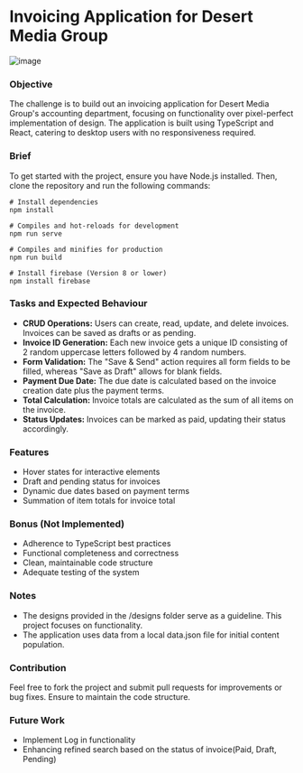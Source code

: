 # Invoicing Application for Desert Media Group
![image](https://github.com/utkarshsinh/InvoiceApp/assets/107430204/e7aca09c-8b82-463a-bd17-abead7b77d2e)

### Objective

The challenge is to build out an invoicing application for Desert Media Group's accounting department, focusing on functionality over pixel-perfect implementation of design. The application is built using TypeScript and React, catering to desktop users with no responsiveness required.

### Brief

To get started with the project, ensure you have Node.js installed. Then, clone the repository and run the following commands:

```
# Install dependencies
npm install

# Compiles and hot-reloads for development
npm run serve

# Compiles and minifies for production
npm run build

# Install firebase (Version 8 or lower)
npm install firebase

```

### Tasks and Expected Behaviour

- **CRUD Operations:** Users can create, read, update, and delete invoices. Invoices can be saved as drafts or as pending.
- **Invoice ID Generation:** Each new invoice gets a unique ID consisting of 2 random uppercase letters followed by 4 random numbers.
- **Form Validation:** The "Save & Send" action requires all form fields to be filled, whereas "Save as Draft" allows for blank fields.
- **Payment Due Date:** The due date is calculated based on the invoice creation date plus the payment terms.
- **Total Calculation:** Invoice totals are calculated as the sum of all items on the invoice.
- **Status Updates:** Invoices can be marked as paid, updating their status accordingly.

### Features

- Hover states for interactive elements
- Draft and pending status for invoices
- Dynamic due dates based on payment terms
- Summation of item totals for invoice total



### Bonus (Not Implemented)

- Adherence to TypeScript best practices
- Functional completeness and correctness
- Clean, maintainable code structure
- Adequate testing of the system

### Notes

- The designs provided in the /designs folder serve as a guideline. This project focuses on functionality.
- The application uses data from a local data.json file for initial content population.

### Contribution

Feel free to fork the project and submit pull requests for improvements or bug fixes. Ensure to maintain the code structure.

### Future Work

- Implement Log in functionality
- Enhancing refined search based on the status of invoice(Paid, Draft, Pending)
